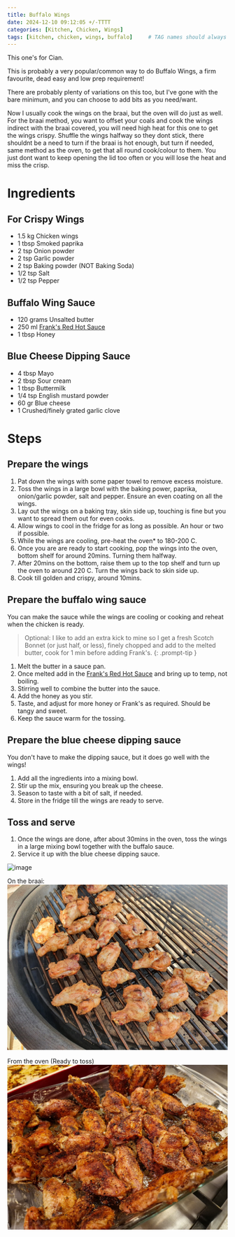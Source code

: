 ```yaml
---
title: Buffalo Wings
date: 2024-12-10 09:12:05 +/-TTTT
categories: [Kitchen, Chicken, Wings]
tags: [kitchen, chicken, wings, buffalo]     # TAG names should always be lowercase
---
```


This one's for Cian.

This is probably a very popular/common way to do Buffalo Wings, a firm favourite, dead easy and low prep requirement!

There are probably plenty of variations on this too, but I've gone with the bare minimum, and you can choose to add bits as you need/want.

Now I usually cook the wings on the braai, but the oven will do just as well. For the braai method, you want to offset your coals and cook the wings indirect with the braai covered, you will need high heat for this one to get the wings crispy. Shuffle the wings halfway so they dont stick, there shouldnt be a need to turn if the braai is hot enough, but turn if needed, same method as the oven, to get that all round cook/colour to them. You just dont want to keep opening the lid too often or you will lose the heat and miss the crisp.

# Ingredients

## For Crispy Wings
- 1.5 kg Chicken wings
- 1 tbsp Smoked paprika
- 2 tsp Onion powder
- 2 tsp Garlic powder
- 2 tsp Baking powder (NOT Baking Soda)
- 1/2 tsp Salt
- 1/2 tsp Pepper

## Buffalo Wing Sauce
- 120 grams Unsalted butter
- 250 ml <a href="https://amzn.eu/d/1fqGqyR" target="_blank">Frank's Red Hot Sauce</a>
- 1 tbsp Honey

## Blue Cheese Dipping Sauce
- 4 tbsp Mayo
- 2 tbsp Sour cream
- 1 tbsp Buttermilk
- 1/4 tsp English mustard powder
- 60 gr Blue cheese
- 1 Crushed/finely grated garlic clove

# Steps

## Prepare the wings
1. Pat down the wings with some paper towel to remove excess moisture.
2. Toss the wings in a large bowl with the baking power, paprika, onion/garlic powder, salt and pepper. Ensure an even coating on all the wings.
3. Lay out the wings on a baking tray, skin side up, touching is fine but you want to spread them out for even cooks.
4. Allow wings to cool in the fridge for as long as possible. An hour or two if possible.
5. While the wings are cooling, pre-heat the oven* to 180-200 C.
6. Once you are are ready to start cooking, pop the wings into the oven, bottom shelf for around 20mins. Turning them halfway.
7. After 20mins on the bottom, raise them up to the top shelf and turn up the oven to around 220 C. Turn the wings back to skin side up.
8. Cook till golden and crispy, around 10mins.

## Prepare the buffalo wing sauce

You can make the sauce while the wings are cooling or cooking and reheat when the chicken is ready.

> Optional: I like to add an extra kick to mine so I get a fresh Scotch Bonnet (or just half, or less), finely chopped and add to the melted butter, cook for 1 min before adding Frank's.
{: .prompt-tip }

1. Melt the butter in a sauce pan.
2. Once melted add in the <a href="https://amzn.eu/d/1fqGqyR" target="_blank">Frank's Red Hot Sauce</a> and bring up to temp, not boiling.
3. Stirring well to combine the butter into the sauce.
4. Add the honey as you stir.
5. Taste, and adjust for more honey or Frank's as required. Should be tangy and sweet.
6. Keep the sauce warm for the tossing.

## Prepare the blue cheese dipping sauce

You don't have to make the dipping sauce, but it does go well with the wings!

1. Add all the ingredients into a mixing bowl.
2. Stir up the mix, ensuring you break up the cheese.
3. Season to taste with a bit of salt, if needed.
4. Store in the fridge till the wings are ready to serve.

## Toss and serve

1. Once the wings are done, after about 30mins in the oven, toss the wings in a large mixing bowl together with the buffalo sauce.
2. Service it up with the blue cheese dipping sauce.

 ![image](/assets/img/buffalowings/buff_wings.jpg)

 On the braai:
 ![image](/assets/img/buffalowings/braai_buff_wings.jpg)

 From the oven (Ready to toss)
  ![image](/assets/img/buffalowings/oven_buff_wings.jpg)
